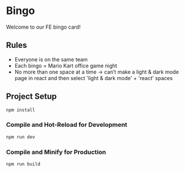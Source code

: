 # Bingo

Welcome to our FE bingo card!

## Rules

- Everyone is on the same team
- Each bingo = Mario Kart office game night
- No more than one space at a time
    -> can’t make a light & dark mode page in react and then select 'light & dark mode' + 'react' spaces

## Project Setup

```sh
npm install
```

### Compile and Hot-Reload for Development

```sh
npm run dev
```

### Compile and Minify for Production

```sh
npm run build
```
